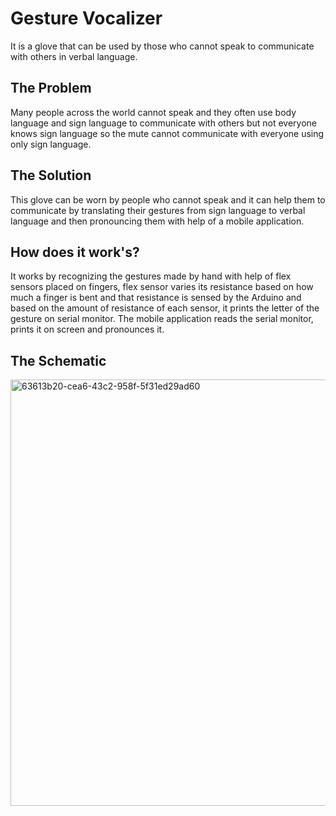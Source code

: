 
 # Gesture Vocalizer

It is a glove that can be used by those who cannot speak to communicate with others in verbal language.


##  The Problem

Many people across the world cannot speak and they often use body language and sign language to communicate with others but not everyone knows sign language so the mute cannot communicate with everyone using only sign language. 
## The Solution

This glove can be worn by people who cannot speak and it can help them to communicate by translating their gestures from sign language to verbal language and then pronouncing them with help of a mobile application.
## How does it work's?

It works by recognizing the gestures made by hand with help of flex sensors  placed on fingers, flex sensor varies its resistance based on how much a finger is bent and that resistance is sensed by the Arduino and based on the amount of resistance of each sensor, it prints the letter of the gesture on serial monitor. The mobile application reads the serial monitor, prints it on screen and pronounces it. 
## The Schematic

<img width="682" alt="63613b20-cea6-43c2-958f-5f31ed29ad60" src="https://github.com/Shuv13/Gesture_Vocalizer/assets/125866480/c89a78fd-19b5-478c-8067-b141989c42f2">
